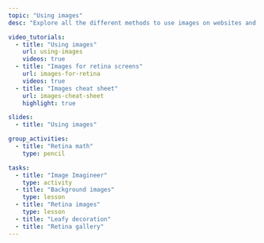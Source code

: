 ```yaml
---
topic: "Using images"
desc: "Explore all the different methods to use images on websites and their ramifications."

video_tutorials:
  - title: "Using images"
    url: using-images
    videos: true
  - title: "Images for retina screens"
    url: images-for-retina
    videos: true
  - title: "Images cheat sheet"
    url: images-cheat-sheet
    highlight: true

slides:
  - title: "Using images"

group_activities:
  - title: "Retina math"
    type: pencil

tasks:
  - title: "Image Imagineer"
    type: activity
  - title: "Background images"
    type: lesson
  - title: "Retina images"
    type: lesson
  - title: "Leafy decoration"
  - title: "Retina gallery"
---
```

